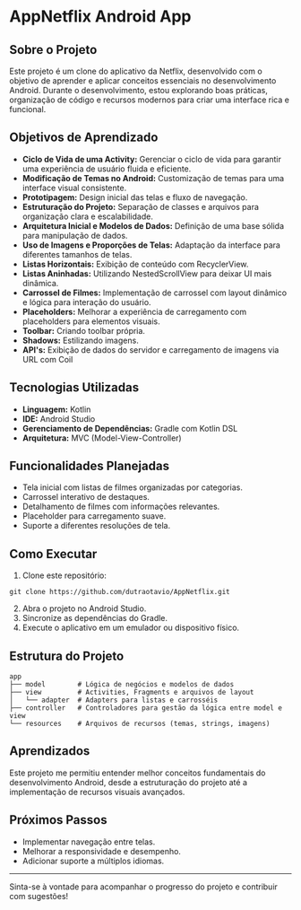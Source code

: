 # AppNetflix Android App

## Sobre o Projeto
Este projeto é um clone do aplicativo da Netflix, desenvolvido com o objetivo de aprender e aplicar conceitos essenciais no desenvolvimento Android. Durante o desenvolvimento, estou explorando boas práticas, organização de código e recursos modernos para criar uma interface rica e funcional.

## Objetivos de Aprendizado
- **Ciclo de Vida de uma Activity:** Gerenciar o ciclo de vida para garantir uma experiência de usuário fluida e eficiente.
- **Modificação de Temas no Android:** Customização de temas para uma interface visual consistente.
- **Prototipagem:** Design inicial das telas e fluxo de navegação.
- **Estruturação do Projeto:** Separação de classes e arquivos para organização clara e escalabilidade.
- **Arquitetura Inicial e Modelos de Dados:** Definição de uma base sólida para manipulação de dados.
- **Uso de Imagens e Proporções de Telas:** Adaptação da interface para diferentes tamanhos de telas.
- **Listas Horizontais:** Exibição de conteúdo com RecyclerView.
- **Listas Aninhadas:** Utilizando NestedScrollView para deixar UI mais dinâmica.
- **Carrossel de Filmes:** Implementação de carrossel com layout dinâmico e lógica para interação do usuário.
- **Placeholders:** Melhorar a experiência de carregamento com placeholders para elementos visuais.
- **Toolbar:** Criando toolbar própria.
- **Shadows:** Estilizando imagens.
- **API's:** Exibição de dados do servidor e carregamento de imagens via URL com Coil

## Tecnologias Utilizadas
- **Linguagem:** Kotlin
- **IDE:** Android Studio
- **Gerenciamento de Dependências:** Gradle com Kotlin DSL
- **Arquitetura:** MVC (Model-View-Controller)

## Funcionalidades Planejadas
- Tela inicial com listas de filmes organizadas por categorias.
- Carrossel interativo de destaques.
- Detalhamento de filmes com informações relevantes.
- Placeholder para carregamento suave.
- Suporte a diferentes resoluções de tela.

## Como Executar
1. Clone este repositório:
```
git clone https://github.com/dutraotavio/AppNetflix.git
```
2. Abra o projeto no Android Studio.
3. Sincronize as dependências do Gradle.
4. Execute o aplicativo em um emulador ou dispositivo físico.

## Estrutura do Projeto
```
app
├── model        # Lógica de negócios e modelos de dados
├── view         # Activities, Fragments e arquivos de layout
│   └── adapter  # Adapters para listas e carrosséis
├── controller   # Controladores para gestão da lógica entre model e view
└── resources    # Arquivos de recursos (temas, strings, imagens)
```

## Aprendizados
Este projeto me permitiu entender melhor conceitos fundamentais do desenvolvimento Android, desde a estruturação do projeto até a implementação de recursos visuais avançados.

## Próximos Passos
- Implementar navegação entre telas.
- Melhorar a responsividade e desempenho.
- Adicionar suporte a múltiplos idiomas.

---
Sinta-se à vontade para acompanhar o progresso do projeto e contribuir com sugestões!
